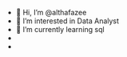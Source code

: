 - 👋 Hi, I’m @althafazee
- 🧲 I’m interested in Data Analyst
- 🧩 I’m currently learning sql
- 
- 

<!---
althafazee/althafazee is a ✨ special ✨ repository because its `README.md` (this file) appears on your GitHub profile.
You can click the Preview link to take a look at your changes.
--->
